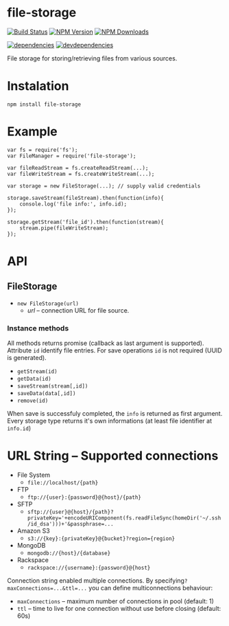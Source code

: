 # file-storage

[![Build Status](https://travis-ci.org/jakubknejzlik/node-file-storage.svg?branch=master)](https://travis-ci.org/jakubknejzlik/node-file-storage)
[![NPM Version][npm-image]][npm-url]
[![NPM Downloads][downloads-image]][downloads-url]

[![dependencies][dependencies-image]][dependencies-url]
[![devdependencies][devdependencies-image]][devdependencies-url]

[npm-image]: https://img.shields.io/npm/v/file-storage.svg
[npm-url]: https://npmjs.org/package/file-storage
[downloads-image]: https://img.shields.io/npm/dm/file-storage.svg
[downloads-url]: https://npmjs.org/package/file-storage

[dependencies-image]:https://david-dm.org/jakubknejzlik/node-file-storage.png
[dependencies-url]:https://david-dm.org/jakubknejzlik/node-file-storage
[devdependencies-image]:https://david-dm.org/jakubknejzlik/node-file-storage/dev-status.png
[devdependencies-url]:https://david-dm.org/jakubknejzlik/node-file-storage#info=devDependencies


File storage for storing/retrieving files from various sources.

# Instalation

`npm install file-storage`


# Example

```
var fs = require('fs');
var FileManager = require('file-storage');

var fileReadStream = fs.createReadStream(...);
var fileWriteStream = fs.createWriteStream(...);

var storage = new FileStorage(...); // supply valid credentials

storage.saveStream(fileStream).then(function(info){
    console.log('file info:', info.id);
});

storage.getStream('file_id').then(function(stream){
    stream.pipe(fileWriteStream);
});
```

# API

## FileStorage

- `new FileStorage(url)`
    - *url* – connection URL for file source.

### Instance methods
All methods returns promise (callback as last argument is supported). Attribute `id` identify file entries. For save operations `id` is not required (UUID is generated).
- `getStream(id)`
- `getData(id)`
- `saveStream(stream[,id])`
- `saveData(data[,id])`
- `remove(id)`

When save is successfuly completed, the `info` is returned as first argument. Every storage type returns it's own informations (at least file identifier at `info.id`)


# URL String – Supported connections

- File System
    - `file://localhost/{path}`
- FTP
    - `ftp://{user}:{password}@{host}/{path}`
- SFTP
    - `sftp://{user}@{host}/{path}?privateKey='+encodeURIComponent(fs.readFileSync(homeDir('~/.ssh/id_dsa')))+'&passphrase=...`
- Amazon S3
    - `s3://{key}:{privateKey}@{bucket}?region={region}`
- MongoDB
    - `mongodb://{host}/{database}`
- Rackspace
    - `rackspace://{username}:{password}@{host}`

Connection string enabled multiple connections. By specifying`?maxConnections=...&ttl=...` you can define multiconnections behaviour:
- `maxConnections` – maximum number of connections in pool (default: 1)
- `ttl` – time to live for one connection without use before closing (default: 60s)

